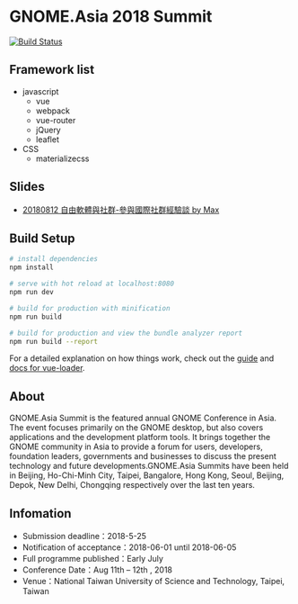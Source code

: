# GNOME.Asia 2018 Summit

[![Build Status](https://www.travis-ci.org/GNOME-Asia/2018.gnome.asia.svg?branch=master)](https://www.travis-ci.org/GNOME-Asia/2018.gnome.asia)

## Framework list

-   javascript
    -   vue
    -   webpack
    -   vue-router
    -   jQuery
    -   leaflet
-   CSS
    -   materializecss

## Slides

-   [20180812 自由軟體與社群-參與國際社群經驗談 by Max](slides/20180812自由軟體與社群-參與國際社群經驗談.pdf)

## Build Setup

```bash
# install dependencies
npm install

# serve with hot reload at localhost:8080
npm run dev

# build for production with minification
npm run build

# build for production and view the bundle analyzer report
npm run build --report
```

For a detailed explanation on how things work, check out the [guide](http://vuejs-templates.github.io/webpack/) and [docs for vue-loader](http://vuejs.github.io/vue-loader).

## About

GNOME.Asia Summit is the featured annual GNOME Conference in Asia. The event focuses primarily on the GNOME desktop, but also covers applications and the development platform tools. It brings together the GNOME community in Asia to provide a forum for users, developers, foundation leaders, governments and businesses to discuss the present technology and future developments.GNOME.Asia Summits have been held in Beijing, Ho-Chi-Minh City, Taipei, Bangalore, Hong Kong, Seoul, Beijing, Depok, New Delhi, Chongqing respectively over the last ten years.

## Infomation

-   Submission deadline：2018-5-25
-   Notification of acceptance：2018-06-01 until 2018-06-05
-   Full programme published：Early July
-   Conference Date：Aug 11th – 12th , 2018
-   Venue：National Taiwan University of Science and Technology, Taipei, Taiwan
